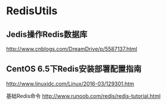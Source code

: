 # RedisUtils

Jedis操作Redis数据库
------- 
http://www.cnblogs.com/DreamDrive/p/5587137.html

CentOS 6.5下Redis安装部署配置指南
------- 
http://www.linuxidc.com/Linux/2016-03/129301.htm

基础Redis命令
http://www.runoob.com/redis/redis-tutorial.html
